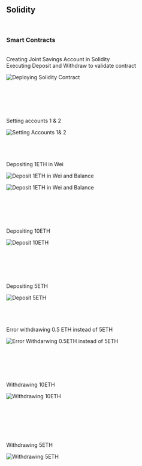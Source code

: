## Solidity

<br>

###  Smart Contracts
<br>
Creating Joint Savings Account in Solidity 
<br>
Executing Deposit and Withdraw to validate contract
<br>

![Deploying Solidity Contract](Joint_Account_Solidity_Deployed.png)

<br>
<br>
<br>
<br>
<br>
 Setting accounts 1 & 2
<br>

![Setting Accounts 1& 2](Setting_Accounts_1&2.png)
<br>
<br>
<br>
<br>
<br>
 Depositing 1ETH in Wei
<br>

![Deposit 1ETH in Wei and Balance](Sending_1_Ether_inWei.png)

![Deposit 1ETH in Wei and Balance](Contract_Balnce_1ETH.png)


<br>
<br>
<br>
<br>
<br>
 Depositing 10ETH 
<br>

![Deposit 10ETH](Contract_blanc_11ETH.png)

<br>
<br>
<br>
<br>
<br>
 Depositing 5ETH 
<br>

![Deposit 5ETH](Contract_Balance_16ETH.png)
<br>
<br>
<br>
<br>
<br>
Error withdrawing 0.5 ETH instead of 5ETH
<br>

![Error Withdarwing 0.5ETH instead of  5ETH](Error_Withdrawing0.5ETH.png)

<br>
<br>
<br>
<br>
<br>
Withdrawing 10ETH 
<br>

![Withdrawing 10ETH](Withdraw_10ETH&BALANCE.png)

<br>
<br>
<br>
<br>
<br>

 Withdrawing 5ETH 
<br>

![Withdrawing 5ETH](Withdraw_5ETH_andBal.png)

<br>
<br>



